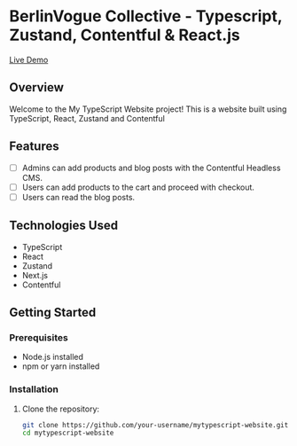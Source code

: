 # BerlinVogue Collective - Typescript, Zustand, Contentful & React.js

[Live Demo](https://mytypescript-website.vercel.app/)

## Overview

Welcome to the My TypeScript Website project! This is a website built using TypeScript, React, Zustand and Contentful

## Features

- [ ] Admins can add products and blog posts with the Contentful Headless CMS.
- [ ] Users can add products to the cart and proceed with checkout.
- [ ] Users can read the blog posts.

## Technologies Used

- TypeScript
- React
- Zustand
- Next.js
- Contentful

## Getting Started

### Prerequisites

- Node.js installed
- npm or yarn installed

### Installation

1. Clone the repository:

   ```bash
   git clone https://github.com/your-username/mytypescript-website.git
   cd mytypescript-website
   ```
